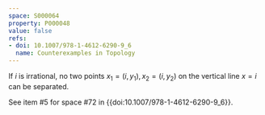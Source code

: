 ```yaml
---
space: S000064
property: P000048
value: false
refs:
- doi: 10.1007/978-1-4612-6290-9_6
  name: Counterexamples in Topology
---
```


If $i$ is irrational, no two points $x_1 = (i, y_1), x_2 = (i, y_2)$ on the vertical line $x = i$ can be separated.

See item #5 for space #72 in {{doi:10.1007/978-1-4612-6290-9_6}}.
